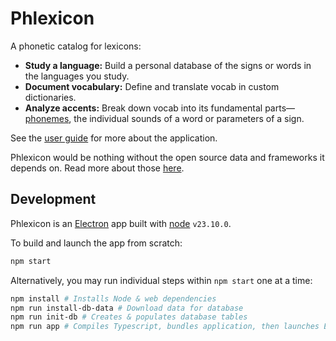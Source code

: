 # Phlexicon

A phonetic catalog for lexicons:
- **Study a language:** Build a personal database of the signs or words in the languages you study.
- **Document vocabulary:** Define and translate vocab in custom dictionaries. 
- **Analyze accents:** Break down vocab into its fundamental parts—[phonemes](https://en.wikipedia.org/wiki/Phoneme), the individual sounds of a word or parameters of a sign.

See the [user guide](https://mxskylar.github.io/phlexicon/) for more about the application.

Phlexicon would be nothing without the open source data and frameworks it depends on.
Read more about those [here](https://mxskylar.github.io/phlexicon/attribution).

## Development

Phlexicon is an [Electron](https://www.electronjs.org/) app built with [node](https://nodejs.org/) `v23.10.0`.

To build and launch the app from scratch:
```bash
npm start
```

Alternatively, you may run individual steps within `npm start` one at a time:
```bash
npm install # Installs Node & web dependencies
npm run install-db-data # Download data for database
npm run init-db # Creates & populates database tables
npm run app # Compiles Typescript, bundles application, then launches Electron app
```